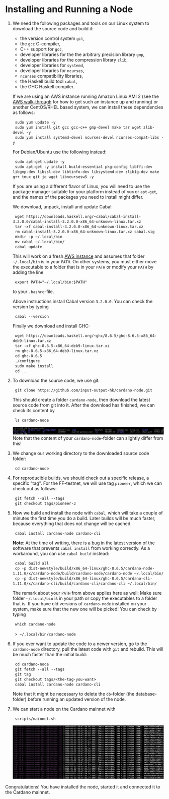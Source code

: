 # Installing and Running a Node

1. We need the following packages and tools on our Linux system to download the source code and build it:
    - the version control system ``git``,
    - the ``gcc`` C-compiler,
    - C++ support for ``gcc``,
    - developer libraries for the the arbitrary precision library ``gmp``,
    - developer libraries for the compression library ``zlib``,
    - developer libraries for ``systemd``,
    - developer libraries for ``ncurses``,
    - ``ncurses`` compatibility libraries,
    - the Haskell build tool ``cabal``,
    - the GHC Haskell compiler.

   If we are using an AWS instance running Amazon Linux AMI 2 (see the [AWS walk-through](AWS.md) for how to get such an instance up and running)
   or another CentOS/RHEL based system, 
   we can install these dependencies as follows:

        sudo yum update -y
        sudo yum install git gcc gcc-c++ gmp-devel make tar wget zlib-devel -y
        sudo yum install systemd-devel ncurses-devel ncurses-compat-libs -y

   For Debian/Ubuntu use the following instead:
   
        sudo apt-get update -y
        sudo apt-get -y install build-essential pkg-config libffi-dev libgmp-dev libssl-dev libtinfo-dev libsystemd-dev zlib1g-dev make g++ tmux git jq wget libncursesw5 -y
   
   If you are using a different flavor of Linux, you will need to use the package manager suitable for your platform instead of `yum` or `apt-get`,
   and the names of the packages you need to install might differ.

   We download, unpack, install and update Cabal:

        wget https://downloads.haskell.org/~cabal/cabal-install-3.2.0.0/cabal-install-3.2.0.0-x86_64-unknown-linux.tar.xz
        tar -xf cabal-install-3.2.0.0-x86_64-unknown-linux.tar.xz
        rm cabal-install-3.2.0.0-x86_64-unknown-linux.tar.xz cabal.sig
        mkdir -p ~/.local/bin
        mv cabal ~/.local/bin/
        cabal update

   This will work on a fresh [AWS instance](AWS.md) and assumes that folder `~/.local/bin` is in your `PATH`.
   On other systems, you must either move the executable to a folder that is in your `PATH` or modify your `PATH` by adding the line

        export PATH="~/.local/bin:$PATH"

   to your `.bashrc`-file.

   Above instructions install Cabal version `3.2.0.0`. You can check the version by typing

        cabal --version

   Finally we download and install GHC:

        wget https://downloads.haskell.org/~ghc/8.6.5/ghc-8.6.5-x86_64-deb9-linux.tar.xz
        tar -xf ghc-8.6.5-x86_64-deb9-linux.tar.xz
        rm ghc-8.6.5-x86_64-deb9-linux.tar.xz
        cd ghc-8.6.5
        ./configure
        sudo make install
        cd ..

2. To download the source code, we use git:

        git clone https://github.com/input-output-hk/cardano-node.git

   This should create a folder ``cardano-node``, then download the latest source code from git into it.
   After the download has finished, we can check its content by

        ls cardano-node

   ![Content of folder ``cardano-node``.](images/ls-cardano-node.png)
   Note that the content of your ``cardano-node``-folder can slightly differ from this!

3. We change our working directory to the downloaded source code folder:

        cd cardano-node

4. For reproducible builds, we should check out a specific release, a specific "tag". 
   For the FF-testnet, we will use tag `pioneer`, which we can check out as follows:

        git fetch --all --tags
        git checkout tags/pioneer-3

5. Now we build and install the node with ``cabal``, 
   which will take a couple of minutes the first time you do a build. Later builds will be much faster, because everything that does not change will be cached.

        cabal install cardano-node cardano-cli

   __Note__: At the time of writing, there is a bug in the latest version of the software that prevents ``cabal install`` from working correctly.
   As a workaround, you can use ``cabal build`` instead:

        cabal build all
        cp -p dist-newstyle/build/x86_64-linux/ghc-8.6.5/cardano-node-1.11.0/x/cardano-node/build/cardano-node/cardano-node ~/.local/bin/
        cp -p dist-newstyle/build/x86_64-linux/ghc-8.6.5/cardano-cli-1.11.0/x/cardano-cli/build/cardano-cli/cardano-cli ~/.local/bin/

   The remark about your `PATH` from above applies here as well: Make sure folder `~/.local/bin` is in your path or copy the executables to a folder that is.
   If you have old versions of `cardano-node` installed on your system, make sure that the new one will be picked! You can check by typing

        which cardano-node

        > ~/.local/bin/cardano-node

6. If you ever want to update the code to a newer version, go to the ``cardano-node`` directory, pull the latest code with ``git`` and rebuild. 
   This will be much faster than the initial build:

        cd cardano-node
        git fetch --all --tags
        git tag
        git checkout tags/<the-tag-you-want>
        cabal install cardano-node cardano-cli

   Note that it might be necessary to delete the `db`-folder (the database-folder) before running an updated version of the node.

7. We can start a node on the Cardano mainnet with

        scripts/mainnet.sh

   ![Node running on mainnet.](images/mainnet.png)

Congratulations! You have installed the node, started it and connected it to the Cardano mainnet.
